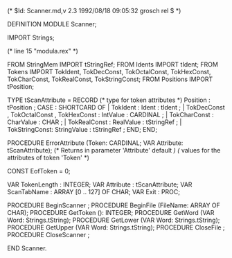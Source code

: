 (* $Id: Scanner.md,v 2.3 1992/08/18 09:05:32 grosch rel $ *)

DEFINITION MODULE Scanner;

IMPORT Strings;

(* line 15 "modula.rex" *)

FROM StringMem	IMPORT tStringRef;
FROM Idents	IMPORT tIdent;
FROM Tokens	IMPORT TokIdent, TokDecConst, TokOctalConst, TokHexConst,
		       TokCharConst, TokRealConst, TokStringConst;
FROM Positions	IMPORT tPosition;

TYPE
  tScanAttribute	= RECORD	(* type for token attributes	*)
			  Position	: tPosition	;
	CASE : SHORTCARD OF
	| TokIdent	: Ident		: tIdent	;
	| TokDecConst	,
	  TokOctalConst ,
	  TokHexConst	: IntValue	: CARDINAL	;
	| TokCharConst	: CharValue	: CHAR		;
	| TokRealConst	: RealValue	: tStringRef	;
	| TokStringConst: StringValue	: tStringRef	;
	END;
  END;

PROCEDURE ErrorAttribute (Token: CARDINAL; VAR Attribute: tScanAttribute);
			 (* Returns in parameter 'Attribute' default	*)
			 (* values for the attributes of token 'Token'	*)


CONST EofToken	= 0;

VAR TokenLength	: INTEGER;
VAR Attribute	: tScanAttribute;
VAR ScanTabName	: ARRAY [0 .. 127] OF CHAR;
VAR Exit	: PROC;

PROCEDURE BeginScanner	;
PROCEDURE BeginFile	(FileName: ARRAY OF CHAR);
PROCEDURE GetToken	(): INTEGER;
PROCEDURE GetWord	(VAR Word: Strings.tString);
PROCEDURE GetLower	(VAR Word: Strings.tString);
PROCEDURE GetUpper	(VAR Word: Strings.tString);
PROCEDURE CloseFile	;
PROCEDURE CloseScanner	;

END Scanner.
